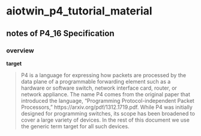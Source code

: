 # aiotwin_p4_tutorial_material
## notes of P4_16 Specification
### overview
**target**
> P4 is a language for expressing how packets are processed by the data plane of a programmable forwarding element such as a hardware or software switch, network interface card, router, or network appliance. The name P4 comes from the original paper that introduced the language, “Programming Protocol-independent Packet Processors,” https://​arxiv.​org/​pdf/​1312.​1719.​pdf. While P4 was initially designed for programming switches, its scope has been broadened to cover a large variety of devices. In the rest of this document we use the generic term target for all such devices.

